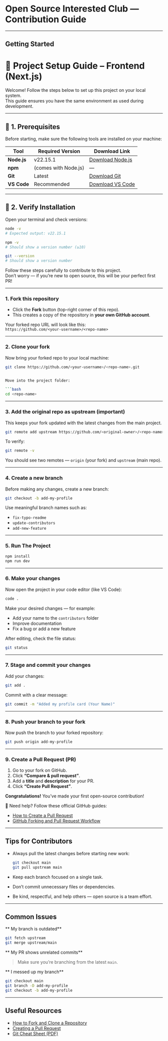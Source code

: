 #  Open Source Interested Club — Contribution Guide

---

##  Getting Started

# 🧰 Project Setup Guide – Frontend (Next.js)

Welcome! Follow the steps below to set up this project on your local system.  
This guide ensures you have the same environment as used during development.

---

## 🚀 1. Prerequisites

Before starting, make sure the following tools are installed on your machine:

| Tool | Required Version | Download Link |
|------|------------------|----------------|
| **Node.js** | v22.15.1 | [Download Node.js](https://nodejs.org/en/download) |
| **npm** | (comes with Node.js) | — |
| **Git** | Latest | [Download Git](https://git-scm.com/downloads) |
| **VS Code** | Recommended | [Download VS Code](https://code.visualstudio.com/) |

---

## 🧩 2. Verify Installation

Open your terminal and check versions:

```bash
node -v
# Expected output: v22.15.1

npm -v
# Should show a version number (≥10)

git --version
# Should show a version number
```



Follow these steps carefully to contribute to this project.  
Don’t worry — if you’re new to open source, this will be your perfect first PR!

---

###  1. Fork this repository

- Click the **Fork** button (top-right corner of this repo).  
- This creates a copy of the repository in **your own GitHub account**.

Your forked repo URL will look like this:  
`https://github.com/<your-username>/<repo-name>`

---

###  2. Clone your fork

Now bring your forked repo to your local machine:

```bash
git clone https://github.com/<your-username>/<repo-name>.git


Move into the project folder:

```bash
cd <repo-name>
```

---

###  3. Add the original repo as upstream (important)

This keeps your fork updated with the latest changes from the main project.

```bash
git remote add upstream https://github.com/<original-owner>/<repo-name>.git
```

To verify:

```bash
git remote -v
```

You should see two remotes — `origin` (your fork) and `upstream` (main repo).

---

###  4. Create a new branch

Before making any changes, create a new branch:

```bash
git checkout -b add-my-profile
```

Use meaningful branch names such as:

* `fix-typo-readme`
* `update-contributors`
* `add-new-feature`

---

###  5. Run The Project


```bash
npm install
npm run dev
```



---

###  6. Make your changes

Now open the project in your code editor (like VS Code):

```bash
code .
```

Make your desired changes — for example:

* Add your name to the `contributors` folder
* Improve documentation
* Fix a bug or add a new feature

After editing, check the file status:

```bash
git status
```

---

###  7. Stage and commit your changes

Add your changes:

```bash
git add .
```

Commit with a clear message:

```bash
git commit -m "Added my profile card (Your Name)"
```

---

###  8. Push your branch to your fork

Now push the branch to your forked repository:

```bash
git push origin add-my-profile
```

---

###  9. Create a Pull Request (PR)

1. Go to your fork on GitHub.
2. Click **“Compare & pull request”**.
3. Add a **title** and **description** for your PR.
4. Click **“Create Pull Request”**.

 **Congratulations!** You’ve made your first open-source contribution!

🧭 Need help? Follow these official GitHub guides:

* [How to Create a Pull Request](https://docs.github.com/en/pull-requests/collaborating-with-pull-requests/proposing-changes-to-your-work-with-pull-requests/creating-a-pull-request)
* [GitHub Forking and Pull Request Workflow](https://docs.github.com/en/get-started/quickstart/fork-a-repo)

---

##  Tips for Contributors

* Always pull the latest changes before starting new work:

  ```bash
  git checkout main
  git pull upstream main
  ```

* Keep each branch focused on a single task.

* Don’t commit unnecessary files or dependencies.

* Be kind, respectful, and help others — open source is a team effort.

---

##  Common Issues

** My branch is outdated**

```bash
git fetch upstream
git merge upstream/main
```

** My PR shows unrelated commits**

> Make sure you’re branching from the latest `main`.

** I messed up my branch**

```bash
git checkout main
git branch -D add-my-profile
git checkout -b add-my-profile
```

---

##  Useful Resources

* [How to Fork and Clone a Repository](https://docs.github.com/en/get-started/quickstart/fork-a-repo)
* [Creating a Pull Request](https://docs.github.com/en/pull-requests/collaborating-with-pull-requests)
* [Git Cheat Sheet (PDF)](https://education.github.com/git-cheat-sheet-education.pdf)


```
```
